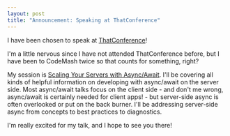 ```yaml
---
layout: post
title: "Announcement: Speaking at ThatConference"
---
```

I have been chosen to speak at [ThatConference](http://www.thatconference.com/)!

I'm a little nervous since I have not attended ThatConference before, but I have been to CodeMash twice so that counts for something, right?

My session is [Scaling Your Servers with Async/Await](http://www.thatconference.com/Sessions/session_630). I'll be covering all kinds of helpful information on developing with async/await on the server side. Most async/await talks focus on the client side - and don't me wrong, async/await is certainly needed for client apps! - but server-side async is often overlooked or put on the back burner. I'll be addressing server-side async from concepts to best practices to diagnostics.

I'm really excited for my talk, and I hope to see you there!

